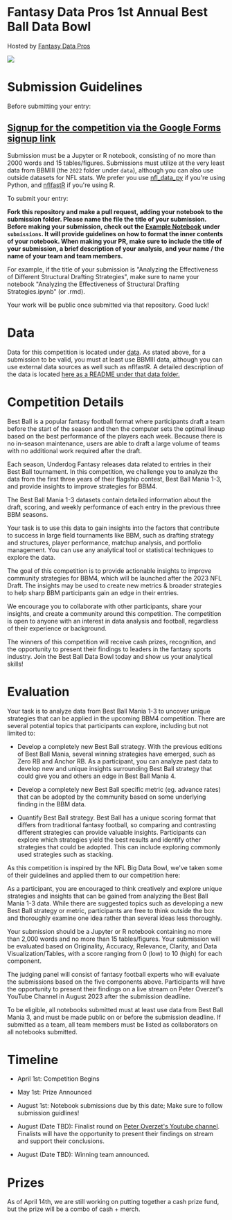 # Fantasy Data Pros 1st Annual Best Ball Data Bowl

Hosted by <a href="https://www.fantasydatapros.com" target="_blank">Fantasy Data Pros</a>

<img src="https://i.imgur.com/2mpLjzV.png">

# Submission Guidelines

Before submitting your entry:

## <a target="_blank" href="https://docs.google.com/forms/d/e/1FAIpQLSeSK_A4Tn_Sw4gGD_Qc49-cOQPIbJtNIgp8JKpLKpWxjPsPow/viewform?usp=sf_link"> Signup for the competition via the Google Forms signup link</a>

Submission must be a Jupyter or R notebook, consisting of no more than 2000 words and 15 tables/figures. Submissions must utilize at the very least data from BBMIII (the `2022` folder under `data`), although you can also use outside datasets for NFL stats. We prefer you use <a target="_blank" href="https://github.com/cooperdff/nfl_data_py">nfl_data_py</a> if you're using Python, and <a href="https://github.com/nflverse/nflfastR/" target="_blank">nflfastR</a> if you're using R. 

To submit your entry:

**Fork this repository and make a pull request, adding your notebook to the submission folder. Please name the file the title of your submission. Before making your submission, check out the <a target="_blank" href="https://github.com/fantasydatapros/best-ball-data-bowl/blob/master/submissions/Example%20Notebook.ipynb">Example Notebook</a> under `submissions`. It will provide guidelines on how to format the inner contents of your notebook. When making your PR, make sure to include the title of your submission, a brief description of your analysis, and your name / the name of your team and team members.**

For example, if the title of your submission is "Analyzing the Effectiveness of Different Structural Drafting Strategies", make sure to name your notebook "Analyzing the Effectiveness of Structural Drafting Strategies.ipynb" (or .rmd).

Your work will be public once submitted via that repository. Good luck!

# Data

Data for this competition is located under <a href="https://github.com/fantasydatapros/best-ball-data-bowl/tree/master/data">data</a>. As stated above, for a submission to be valid, you must at least use BBMIII data, although you can use external data sources as well such as nflfastR. A detailed description of the data is located <a target="_blank" href="https://github.com/fantasydatapros/best-ball-data-bowl/blob/master/data/README.md">here as a README under that data folder.</a>

# Competition Details

Best Ball is a popular fantasy football format where participants draft a team before the start of the season and then the computer sets the optimal lineup based on the best performance of the players each week. Because there is no in-season maintenance, users are able to draft a large volume of teams with no additional work required after the draft.

Each season, Underdog Fantasy releases data related to entries in their Best Ball tournament. In this competition, we challenge you to analyze the data from the first three years of their flagship contest, Best Ball Mania 1-3, and provide insights to improve strategies for BBM4.

The Best Ball Mania 1-3 datasets contain detailed information about the draft, scoring, and weekly performance of each entry in the previous three BBM seasons.

Your task is to use this data to gain insights into the factors that contribute to success in large field tournaments like BBM, such as drafting strategy and structures, player performance, matchup analysis, and portfolio management. You can use any analytical tool or statistical techniques to explore the data.

The goal of this competition is to provide actionable insights to improve community strategies for BBM4, which will be launched after the 2023 NFL Draft. The insights may be used to create new metrics & broader strategies to help sharp BBM participants gain an edge in their entries.

We encourage you to collaborate with other participants, share your insights, and create a community around this competition. The competition is open to anyone with an interest in data analysis and football, regardless of their experience or background.

The winners of this competition will receive cash prizes, recognition, and the opportunity to present their findings to leaders in the fantasy sports industry. Join the Best Ball Data Bowl today and show us your analytical skills!

# Evaluation

Your task is to analyze data from Best Ball Mania 1-3 to uncover unique strategies that can be applied in the upcoming BBM4 competition. There are several potential topics that participants can explore, including but not limited to:

* Develop a completely new Best Ball strategy. With the previous editions of Best Ball Mania, several winning strategies have emerged, such as Zero RB and Anchor RB. As a participant, you can analyze past data to develop new and unique insights surrounding Best Ball strategy that could give you and others an edge in Best Ball Mania 4.

* Develop a completely new Best Ball specific metric (eg. advance rates) that can be adopted by the community based on some underlying finding in the BBM data.
* Quantify Best Ball strategy. Best Ball has a unique scoring format that differs from traditional fantasy football, so comparing and contrasting different strategies can provide valuable insights. Participants can explore which strategies yield the best results and identify other strategies that could be adopted. This can include exploring commonly used strategies such as stacking.

As this competition is inspired by the NFL Big Data Bowl, we've taken some of their guidelines and applied them to our competition here:

As a participant, you are encouraged to think creatively and explore unique strategies and insights that can be gained from analyzing the Best Ball Mania 1-3 data. While there are suggested topics such as developing a new Best Ball strategy or metric, participants are free to think outside the box and thoroughly examine one idea rather than several ideas less thoroughly.

Your submission should be a Jupyter or R notebook containing no more than 2,000 words and no more than 15 tables/figures. Your submission will be evaluated based on Originality, Accuracy, Relevance, Clarity, and Data Visualization/Tables, with a score ranging from 0 (low) to 10 (high) for each component.

The judging panel will consist of fantasy football experts who will evaluate the submissions based on the five components above. Participants will have the opportunity to present their findings on a live stream on Peter Overzet's YouTube Channel in August 2023 after the submission deadline.

To be eligible, all notebooks submitted must at least use data from Best Ball Mania 3, and must be made public on or before the submission deadline. If submitted as a team, all team members must be listed as collaborators on all notebooks submitted.

# Timeline

* April 1st: Competition Begins

* May 1st: Prize Announced

* August 1st: Notebook submissions due by this date; Make sure to follow submission guidlines!

* August (Date TBD): Finalist round on <a target="_blank" href="https://www.youtube.com/@PeterOverzet">Peter Overzet's Youtube channel</a>. Finalists will have the opportunity to present their findings on stream and support their conclusions.
* August (Date TBD): Winning team announced.

# Prizes

As of April 14th, we are still working on putting together a cash prize fund, but the prize will be a combo of cash + merch.
